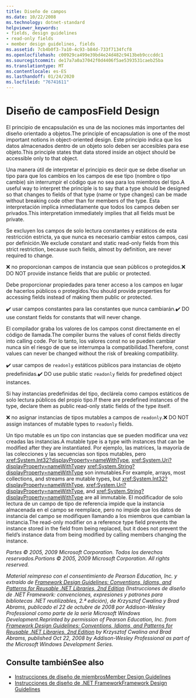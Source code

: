 ```yaml
---
title: Diseño de campos
ms.date: 10/22/2008
ms.technology: dotnet-standard
helpviewer_keywords:
- fields, design guidelines
- read-only fields
- member design guidelines, fields
ms.assetid: 7cb4b0f3-7a10-4c93-b84d-733f7134fcf8
ms.openlocfilehash: c00929ca499e39bd4e24d482c9413beb9cccddc1
ms.sourcegitcommit: de17a7a0a37042f0d4406f5ae5393531caeb25ba
ms.translationtype: MT
ms.contentlocale: es-ES
ms.lasthandoff: 01/24/2020
ms.locfileid: "76741611"
---
```

# <a name="field-design"></a><span data-ttu-id="a1f5c-102">Diseño de campos</span><span class="sxs-lookup"><span data-stu-id="a1f5c-102">Field Design</span></span>
<span data-ttu-id="a1f5c-103">El principio de encapsulación es una de las nociones más importantes del diseño orientado a objetos.</span><span class="sxs-lookup"><span data-stu-id="a1f5c-103">The principle of encapsulation is one of the most important notions in object-oriented design.</span></span> <span data-ttu-id="a1f5c-104">Este principio indica que los datos almacenados dentro de un objeto solo deben ser accesibles para ese objeto.</span><span class="sxs-lookup"><span data-stu-id="a1f5c-104">This principle states that data stored inside an object should be accessible only to that object.</span></span>

 <span data-ttu-id="a1f5c-105">Una manera útil de interpretar el principio es decir que se debe diseñar un tipo para que los cambios en los campos de ese tipo (nombre o tipo cambie) sin interrumpir el código que no sea para los miembros del tipo.</span><span class="sxs-lookup"><span data-stu-id="a1f5c-105">A useful way to interpret the principle is to say that a type should be designed so that changes to fields of that type (name or type changes) can be made without breaking code other than for members of the type.</span></span> <span data-ttu-id="a1f5c-106">Esta interpretación implica inmediatamente que todos los campos deben ser privados.</span><span class="sxs-lookup"><span data-stu-id="a1f5c-106">This interpretation immediately implies that all fields must be private.</span></span>

 <span data-ttu-id="a1f5c-107">Se excluyen los campos de solo lectura constantes y estáticos de esta restricción estricta, ya que nunca es necesario cambiar estos campos, casi por definición.</span><span class="sxs-lookup"><span data-stu-id="a1f5c-107">We exclude constant and static read-only fields from this strict restriction, because such fields, almost by definition, are never required to change.</span></span>

 <span data-ttu-id="a1f5c-108">❌ no proporcionan campos de instancia que sean públicos o protegidos.</span><span class="sxs-lookup"><span data-stu-id="a1f5c-108">❌ DO NOT provide instance fields that are public or protected.</span></span>

 <span data-ttu-id="a1f5c-109">Debe proporcionar propiedades para tener acceso a los campos en lugar de hacerlos públicos o protegidos.</span><span class="sxs-lookup"><span data-stu-id="a1f5c-109">You should provide properties for accessing fields instead of making them public or protected.</span></span>

 <span data-ttu-id="a1f5c-110">✔️ usar campos constantes para las constantes que nunca cambiarán.</span><span class="sxs-lookup"><span data-stu-id="a1f5c-110">✔️ DO use constant fields for constants that will never change.</span></span>

 <span data-ttu-id="a1f5c-111">El compilador graba los valores de los campos const directamente en el código de llamada.</span><span class="sxs-lookup"><span data-stu-id="a1f5c-111">The compiler burns the values of const fields directly into calling code.</span></span> <span data-ttu-id="a1f5c-112">Por lo tanto, los valores const no se pueden cambiar nunca sin el riesgo de que se interrumpa la compatibilidad.</span><span class="sxs-lookup"><span data-stu-id="a1f5c-112">Therefore, const values can never be changed without the risk of breaking compatibility.</span></span>

 <span data-ttu-id="a1f5c-113">✔️ usar campos de `readonly` estáticos públicos para instancias de objeto predefinidas.</span><span class="sxs-lookup"><span data-stu-id="a1f5c-113">✔️ DO use public static `readonly` fields for predefined object instances.</span></span>

 <span data-ttu-id="a1f5c-114">Si hay instancias predefinidas del tipo, declárela como campos estáticos de solo lectura públicos del propio tipo.</span><span class="sxs-lookup"><span data-stu-id="a1f5c-114">If there are predefined instances of the type, declare them as public read-only static fields of the type itself.</span></span>

 <span data-ttu-id="a1f5c-115">❌ no asignar instancias de tipos mutables a campos de `readonly`.</span><span class="sxs-lookup"><span data-stu-id="a1f5c-115">❌ DO NOT assign instances of mutable types to `readonly` fields.</span></span>

 <span data-ttu-id="a1f5c-116">Un tipo mutable es un tipo con instancias que se pueden modificar una vez creadas las instancias.</span><span class="sxs-lookup"><span data-stu-id="a1f5c-116">A mutable type is a type with instances that can be modified after they are instantiated.</span></span> <span data-ttu-id="a1f5c-117">Por ejemplo, las matrices, la mayoría de las colecciones y las secuencias son tipos mutables, pero <xref:System.Int32?displayProperty=nameWithType>, <xref:System.Uri?displayProperty=nameWithType>y <xref:System.String?displayProperty=nameWithType> son inmutables.</span><span class="sxs-lookup"><span data-stu-id="a1f5c-117">For example, arrays, most collections, and streams are mutable types, but <xref:System.Int32?displayProperty=nameWithType>, <xref:System.Uri?displayProperty=nameWithType>, and <xref:System.String?displayProperty=nameWithType> are all immutable.</span></span> <span data-ttu-id="a1f5c-118">El modificador de solo lectura de un campo de tipo de referencia impide que la instancia almacenada en el campo se reemplace, pero no impide que los datos de instancia del campo se modifiquen llamando a los miembros que cambian la instancia.</span><span class="sxs-lookup"><span data-stu-id="a1f5c-118">The read-only modifier on a reference type field prevents the instance stored in the field from being replaced, but it does not prevent the field’s instance data from being modified by calling members changing the instance.</span></span>

 <span data-ttu-id="a1f5c-119">*Partes © 2005, 2009 Microsoft Corporation. Todos los derechos reservados.*</span><span class="sxs-lookup"><span data-stu-id="a1f5c-119">*Portions © 2005, 2009 Microsoft Corporation. All rights reserved.*</span></span>

 <span data-ttu-id="a1f5c-120">*Material reimpreso con el consentimiento de Pearson Education, Inc. y extraído de [Framework Design Guidelines: Conventions, Idioms, and Patterns for Reusable .NET Libraries, 2nd Edition](https://www.informit.com/store/framework-design-guidelines-conventions-idioms-and-9780321545619) (Instrucciones de diseño de .NET Framework: convenciones, expresiones y patrones para bibliotecas .NET reutilizables, 2.ª edición), de Krzysztof Cwalina y Brad Abrams, publicado el 22 de octubre de 2008 por Addison-Wesley Professional como parte de la serie Microsoft Windows Development.*</span><span class="sxs-lookup"><span data-stu-id="a1f5c-120">*Reprinted by permission of Pearson Education, Inc. from [Framework Design Guidelines: Conventions, Idioms, and Patterns for Reusable .NET Libraries, 2nd Edition](https://www.informit.com/store/framework-design-guidelines-conventions-idioms-and-9780321545619) by Krzysztof Cwalina and Brad Abrams, published Oct 22, 2008 by Addison-Wesley Professional as part of the Microsoft Windows Development Series.*</span></span>

## <a name="see-also"></a><span data-ttu-id="a1f5c-121">Consulte también</span><span class="sxs-lookup"><span data-stu-id="a1f5c-121">See also</span></span>

- [<span data-ttu-id="a1f5c-122">Instrucciones de diseño de miembros</span><span class="sxs-lookup"><span data-stu-id="a1f5c-122">Member Design Guidelines</span></span>](../../../docs/standard/design-guidelines/member.md)
- [<span data-ttu-id="a1f5c-123">Instrucciones de diseño de .NET Framework</span><span class="sxs-lookup"><span data-stu-id="a1f5c-123">Framework Design Guidelines</span></span>](../../../docs/standard/design-guidelines/index.md)
